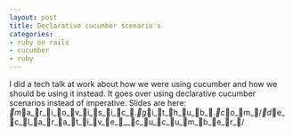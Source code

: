 ```yaml
---
layout: post
title: Declarative cucumber scenario's
categories:
- ruby on rails
- cucumber
- ruby
---
```

I did a tech talk at work about how we were using cucumber and how we should be
using it instead. It goes over using declarative cucumber scenarios instead of
imperative.
Slides are here: _m_a_r_i_o_v_i_s_i_c_._g_i_t_h_u_b_._c_o_m_/_d_e_c_l_a_r_a_t_i_v_e___c_u_c_u_m_b_e_r_/
